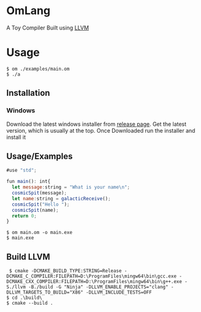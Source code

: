 # OmLang

A Toy Compiler Built using [LLVM](https://llvm.org/)
# Usage
``` console
$ om ./examples/main.om
$ ./a
```
## Installation

### Windows
Download the latest windows installer from [release page](https://github.com/sipusumit/omlang/releases/). Get the latest version, which is usually at the top.
    Once Downloaded run the installer and install it
    
## Usage/Examples

```javascript
#use "std";

fun main(): int{
  let message:string = "What is your name\n";
  cosmicSpit(message);
  let name:string = galacticReceive();
  cosmicSpit("Hello ");
  cosmicSpit(name);
  return 0;
}
```

```shell
$ om main.om -o main.exe
$ main.exe
```

## Build LLVM
```
 $ cmake -DCMAKE_BUILD_TYPE:STRING=Release -DCMAKE_C_COMPILER:FILEPATH=D:\ProgramFiles\mingw64\bin\gcc.exe -DCMAKE_CXX_COMPILER:FILEPATH=D:\ProgramFiles\mingw64\bin\g++.exe -S./llvm -B./build -G "Ninja" -DLLVM_ENABLE_PROJECTS="clang" -DLLVM_TARGETS_TO_BUILD="X86" -DLLVM_INCLUDE_TESTS=OFF
$ cd .\build\
$ cmake --build .
```